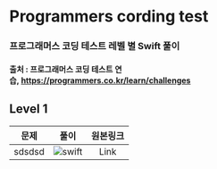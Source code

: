 # Programmers cording test
### 프로그래머스 코딩 테스트 레벨 별 Swift 풀이
#### 출처 : 프로그래머스 코딩 테스트 연습, https://programmers.co.kr/learn/challenges

## Level 1

|   문제   | 풀이 | 원본링크 |
|:---:|:---:|:---:|
|sdsdsd| ![swift](https://user-images.githubusercontent.com/56147047/69217268-967b4780-0bb1-11ea-9cdf-5469dde52445.png)| Link |

